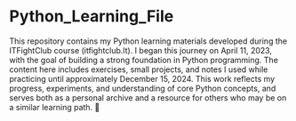 # Python_Learning_File
This repository contains my Python learning materials developed during the ITFightClub course (itfightclub.lt). 
I began this journey on April 11, 2023, with the goal of building a strong foundation in Python programming. 
The content here includes exercises, small projects, and notes I used while practicing until approximately December 15, 2024.
This work reflects my progress, experiments, and understanding of core Python concepts, and serves both as a personal archive and a resource for others who may be on a similar learning path.
🐍
